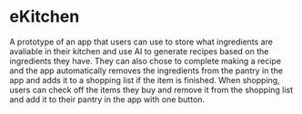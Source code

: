 # eKitchen

A prototype of an app that users can use to store what ingredients are avaliable in their kitchen and use AI to generate recipes based on the ingredients they have. They can also chose to complete making a recipe and the app automatically removes the ingredients from the pantry in the app and adds it to a shopping list if the item is finished. When shopping, users can check off the items they buy and remove it from the shopping list and add it to their pantry in the app with one button.
